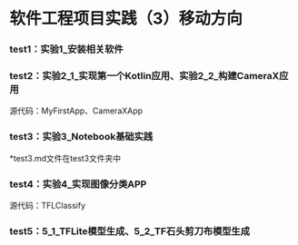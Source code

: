 # 软件工程项目实践（3）移动方向
### test1：实验1_安装相关软件
### test2：实验2_1_实现第一个Kotlin应用、实验2_2_构建CameraX应用
源代码：MyFirstApp、CameraXApp
### test3：实验3_Notebook基础实践
*test3.md文件在test3文件夹中
### test4：实验4_实现图像分类APP
源代码：TFLClassify
### test5：5_1_TFLite模型生成、5_2_TF石头剪刀布模型生成
